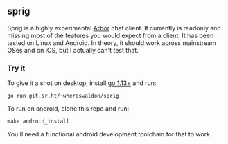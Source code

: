 ## sprig

Sprig is a highly experimental [Arbor](https://arbor.chat) chat client. It currently is readonly and missing most of the features you would expect from a client. It has been tested on Linux and Android. In theory, it should work across mainstream OSes and on iOS, but I actually can't test that.

### Try it

To give it a shot on desktop, install [go 1.13+](https://golang.org/dl) and run:

```
go run git.sr.ht/~whereswaldon/sprig
```

To run on android, clone this repo and run:

```
make android_install
```

You'll need a functional android development toolchain for that to work.
